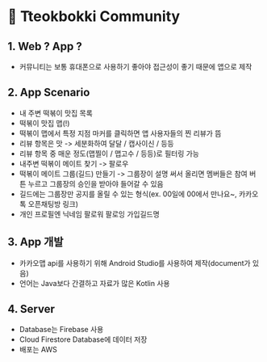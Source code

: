 # 🥘 Tteokbokki Community

## 1. Web ? App ?

- 커뮤니티는 보통 휴대폰으로 사용하기 좋아야 접근성이 좋기 때문에 앱으로 제작

## 2. App Scenario

- 내 주변 떡볶이 맛집 목록
- 떡볶이 맛집 맵(!)
- 떡볶이 맵에서 특정 지점 마커를 클릭하면 앱 사용자들의 찐 리뷰가 뜸
- 리뷰 항목은 맛 -> 세분화하여 달달 / 캡사이신 / 등등
- 리뷰 항목 중 매운 정도(맵찔이 / 맵고수 / 등등)로 필터링 가능
- 내주변 떡볶이 메이트 찾기 -> 팔로우
- 떡볶이 메이트 그룹(길드) 만들기 -> 그룹장이 설명 써서 올리면 멤버들은 참여 버튼 누르고 그룹장의 승인을 받아야 들어갈 수 있음
- 길드에는 그룹장만 공지를 올릴 수 있는 형식(ex. 00일에 00에서 만나요~, 카카오톡 오픈채팅방 링크)
- 개인 프로필엔 닉네임 팔로워 팔로잉 가입길드명

## 3. App 개발

- 카카오맵 api를 사용하기 위해 Android Studio를 사용하여 제작(document가 있음)
- 언어는 Java보다 간결하고 자료가 많은 Kotlin 사용

## 4. Server
- Database는 Firebase 사용
- Cloud Firestore Database에 데이터 저장
- 배포는 AWS 
